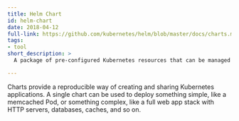 ```yaml
---
title: Helm Chart
id: helm-chart
date: 2018-04-12
full-link: https://github.com/kubernetes/helm/blob/master/docs/charts.md
tags:
- tool
short_description: >
  A package of pre-configured Kubernetes resources that can be managed with the Helm tool.

---
```


Charts provide a reproducible way of creating and sharing Kubernetes applications.
A single chart can be used to deploy something simple, like a memcached Pod, or something complex, like a full web app stack with HTTP servers, databases, caches, and so on.


